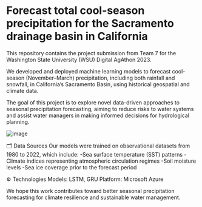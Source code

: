 # Forecast total cool-season precipitation for the Sacramento drainage basin in California
This repository contains the project submission from Team 7 for the Washington State University (WSU) Digital AgAthon 2023.

We developed and deployed machine learning models to forecast cool-season (November–March) precipitation, including both rainfall and snowfall, in California’s Sacramento Basin, using historical geospatial and climate data.

The goal of this project is to explore novel data-driven approaches to seasonal precipitation forecasting, aiming to reduce risks to water systems and assist water managers in making informed decisions for hydrological planning.

![image](https://github.com/user-attachments/assets/e9798e1f-3b59-4f89-800c-c06b38d18b46)

🗂️ Data Sources
Our models were trained on observational datasets from 1980 to 2022, which include:
-Sea surface temperature (SST) patterns
-Climate indices representing atmospheric circulation regimes
-Soil moisture levels
-Sea ice coverage prior to the forecast period

⚙️ Technologies
Models: LSTM, GRU
Platform: Microsoft Azure

We hope this work contributes toward better seasonal precipitation forecasting for climate resilience and sustainable water management.

